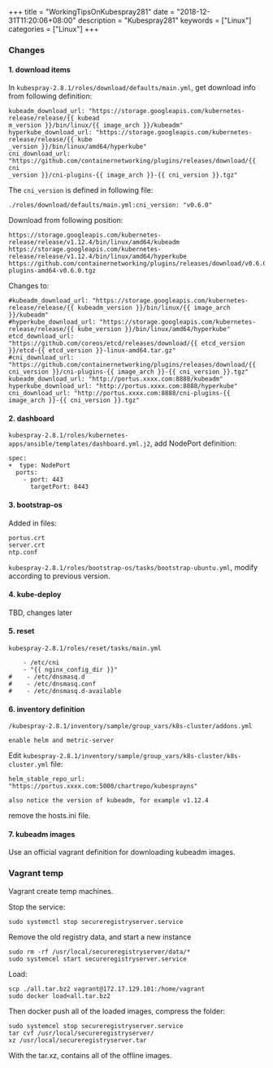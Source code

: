 +++
title = "WorkingTipsOnKubespray281"
date = "2018-12-31T11:20:06+08:00"
description = "Kubespray281"
keywords = ["Linux"]
categories = ["Linux"]
+++
### Changes
#### 1. download items
In `kubespray-2.8.1/roles/download/defaults/main.yml`, get download info from
following definition:    

```
kubeadm_download_url: "https://storage.googleapis.com/kubernetes-release/release/{{ kubead
m_version }}/bin/linux/{{ image_arch }}/kubeadm"
hyperkube_download_url: "https://storage.googleapis.com/kubernetes-release/release/{{ kube
_version }}/bin/linux/amd64/hyperkube"
cni_download_url: "https://github.com/containernetworking/plugins/releases/download/{{ cni
_version }}/cni-plugins-{{ image_arch }}-{{ cni_version }}.tgz"
```
The `cni_version` is defined in  following file:    

```
./roles/download/defaults/main.yml:cni_version: "v0.6.0"
```

Download from following position:    

```
https://storage.googleapis.com/kubernetes-release/release/v1.12.4/bin/linux/amd64/kubeadm
https://storage.googleapis.com/kubernetes-release/release/v1.12.4/bin/linux/amd64/hyperkube
https://github.com/containernetworking/plugins/releases/download/v0.6.0/cni-plugins-amd64-v0.6.0.tgz
```

Changes to:    

```
#kubeadm_download_url: "https://storage.googleapis.com/kubernetes-release/release/{{ kubeadm_version }}/bin/linux/{{ image_arch }}/kubeadm"
#hyperkube_download_url: "https://storage.googleapis.com/kubernetes-release/release/{{ kube_version }}/bin/linux/amd64/hyperkube"
etcd_download_url: "https://github.com/coreos/etcd/releases/download/{{ etcd_version }}/etcd-{{ etcd_version }}-linux-amd64.tar.gz"
#cni_download_url: "https://github.com/containernetworking/plugins/releases/download/{{ cni_version }}/cni-plugins-{{ image_arch }}-{{ cni_version }}.tgz"
kubeadm_download_url: "http://portus.xxxx.com:8888/kubeadm"
hyperkube_download_url: "http://portus.xxxx.com:8888/hyperkube"
cni_download_url: "http://portus.xxxx.com:8888/cni-plugins-{{ image_arch }}-{{ cni_version }}.tgz"
```
#### 2. dashboard
`kubespray-2.8.1/roles/kubernetes-apps/ansible/templates/dashboard.yml.j2`, add NodePort definition:     

```
spec:
+  type: NodePort
  ports:
    - port: 443
      targetPort: 8443
```
#### 3. bootstrap-os
Added in files:    

```
portus.crt
server.crt
ntp.conf
```

`kubespray-2.8.1/roles/bootstrap-os/tasks/bootstrap-ubuntu.yml`, modify according to previous version.     

#### 4. kube-deploy
TBD, changes later

#### 5. reset
`kubespray-2.8.1/roles/reset/tasks/main.yml`

```
    - /etc/cni
    - "{{ nginx_config_dir }}"
#    - /etc/dnsmasq.d
#    - /etc/dnsmasq.conf
#    - /etc/dnsmasq.d-available
```

#### 6. inventory definition
`/kubespray-2.8.1/inventory/sample/group_vars/k8s-cluster/addons.yml` 

``` 
enable helm and metric-server
```

Edit `kubespray-2.8.1/inventory/sample/group_vars/k8s-cluster/k8s-cluster.yml` file:    

```
helm_stable_repo_url: "https://portus.xxxx.com:5000/chartrepo/kubesprayns"

also notice the version of kubeadm, for example v1.12.4
```
remove the hosts.ini file.   

#### 7. kubeadm images
Use an official vagrant definition for downloading kubeadm images. 

### Vagrant temp
Vagrant create temp machines.   

Stop the service:    

```
sudo systemctl stop secureregistryserver.service
```
Remove the old registry data, and start a new instance

```
sudo rm -rf /usr/local/secureregistryserver/data/*
sudo systemcel start secureregistryserver.service
```
Load:    

```
scp ./all.tar.bz2 vagrant@172.17.129.101:/home/vagrant
sudo docker load<all.tar.bz2
```
Then docker push all of the loaded images, compress the folder:    

```
sudo systemcel stop secureregistryserver.service
tar cvf /usr/local/secureregistryserver/
xz /usr/local/secureregistryserver.tar
```
With the tar.xz, contains all of the offline images.    

